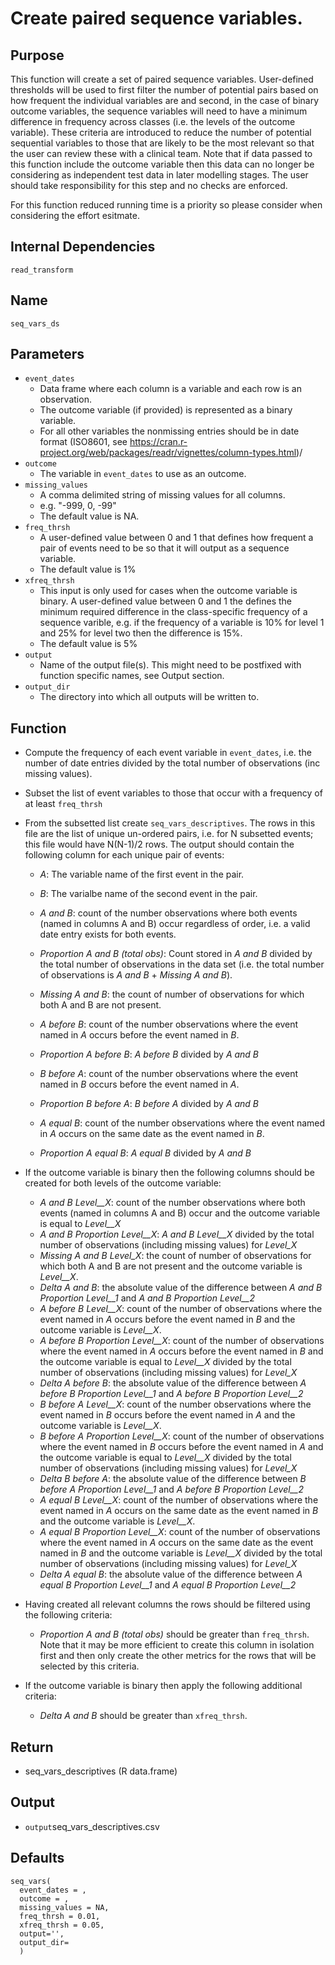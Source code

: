 # Create paired sequence variables.

## Purpose
This function will create a set of paired sequence variables. User-defined thresholds will be used to first filter the number of potential pairs based on how frequent the individual variables are and second, in the case of binary outcome variables, the sequence variables will need to have a minimum difference in frequency across classes (i.e. the levels of the outcome variable). These criteria are introduced to reduce the number of potential sequential variables to those that are likely to be the most relevant so that the user can review these with a clinical team. Note that if data passed to this function include the outcome variable then this data can no longer be considering as independent test data in later modelling stages. The user should take responsibility for this step and no checks are enforced.

For this function reduced running time is a priority so please consider when considering the effort esitmate.

## Internal Dependencies
`read_transform`

## Name
`seq_vars_ds`

## Parameters
* `event_dates`
  * Data frame where each column is a variable and each row is an observation.
  * The outcome variable (if provided) is represented as a binary variable.
  * For all other variables the nonmissing entries should be in date format (ISO8601, see https://cran.r-project.org/web/packages/readr/vignettes/column-types.html)/
* `outcome`
    * The variable in `event_dates` to use as an outcome.
* `missing_values`
  * A comma delimited string of missing values for all columns.
  * e.g. "-999, 0, -99"
  * The default value is NA.
* `freq_thrsh`
  * A user-defined value between 0 and 1 that defines how frequent a pair of events need to be so that it will output as a sequence variable.
  * The default value is 1%
* `xfreq_thrsh`
  * This input is only used for cases when the outcome variable is binary. A user-defined value between 0 and 1 the defines the minimum required difference in the class-specific frequency of a sequence varible, e.g. if the frequency of a variable is 10% for level 1 and 25% for level two then the difference is 15%.
  * The default value is 5%  
* `output`
  * Name of the output file(s). This might need to be postfixed with function specific names, see Output section.
* `output_dir`
  * The directory into which all outputs will be written to.

## Function
* Compute the frequency of each event variable in `event_dates`, i.e. the number of date entries divided by the total number of observations (inc missing values).
* Subset the list of event variables to those that occur with a frequency of at least `freq_thrsh`
* From the subsetted list create `seq_vars_descriptives`. The rows in this file are the list of unique un-ordered pairs, i.e. for N subsetted events; this file would have N(N-1)/2 rows. The output should contain the following column for each unique pair of events:
  * _A_: The variable name of the first event in the pair.
  * _B_: The varialbe name of the second event in the pair.
  * _A and B_: count of the number observations where both events (named in columns A and B) occur regardless of order, i.e. a valid date entry exists for both events.   
  * _Proportion A and B (total obs)_: Count stored in _A and B_ divided by the total number of observations in the data set (i.e. the total number of observations is _A and B_ + _Missing A and B_).
  * _Missing A and B_: the count of number of observations for which both A and B are not present.

  * _A before B_: count of the number observations where the event named in _A_ occurs before the event named in _B_.  
  * _Proportion A before B_: _A before B_ divided by _A and B_

  * _B before A_: count of the number observations where the event named in _B_ occurs before the event named in _A_.  
  * _Proportion B before A_: _B before A_ divided by _A and B_

  * _A equal B_: count of the number observations where the event named in _A_ occurs on the same date as the event named in _B_.  
  * _Proportion A equal B_: _A equal B_ divided by _A and B_

* If the outcome variable is binary then the following columns should be created for both levels of the outcome variable:
  * _A and B Level__X_: count of the number observations where both events (named in columns A and B) occur and the outcome variable is equal to _Level__X_
  * _A and B Proportion Level__X_: _A and B Level__X_ divided by the total number of observations (including missing values) for _Level_X_
  * _Missing A and B Level_X_: the count of number of observations for which both A and B are not present and the outcome variable is _Level__X_.
  * _Delta A and B_: the absolute value of the difference between _A and B Proportion Level__1_ and _A and B Proportion Level__2_
  * _A before B Level__X_: count of the number of observations where the event named in _A_ occurs before the event named in _B_ and the outcome variable is _Level__X_.
  * _A before B Proportion Level__X_: count of the number of observations where the event named in _A_ occurs before the event named in _B_ and the outcome variable is equal to _Level__X_ divided by the total number of observations (including missing values) for _Level_X_
  * _Delta A before B_: the absolute value of the difference between _A before B Proportion Level__1_ and _A before B Proportion Level__2_
  * _B before A Level__X_: count of the number observations where the event named in _B_ occurs before the event named in _A_ and the outcome variable is _Level__X_.
  * _B before A Proportion Level__X_: count of the number of observations where the event named in _B_ occurs before the event named in _A_ and the outcome variable is equal to _Level__X_ divided by the total number of observations (including missing values) for _Level_X_
  * _Delta B before A_: the absolute value of the difference between _B before A Proportion Level__1_ and _A before B Proportion Level__2_
  * _A equal B Level__X_: count of the number of observations where the event named in _A_ occurs on the same date as the event named in _B_ and the outcome variable is _Level__X_.
  * _A equal B Proportion Level__X_: count of the number of observations where the event named in _A_ occurs on the same date as the event named in _B_ and the outcome variable is _Level__X_ divided by the total number of observations (including missing values) for _Level_X_
  * _Delta A equal B_: the absolute value of the difference between _A equal B Proportion Level__1_ and _A equal B Proportion Level__2_
* Having created all relevant columns the rows should be filtered using the following criteria:
  * _Proportion A and B (total obs)_ should be greater than `freq_thrsh`. Note that it may be more efficient to create this column in isolation first and then only create the other metrics for the rows that will be selected by this criteria.
* If the outcome variable is binary then apply the following additional criteria:
  * _Delta A and B_ should be greater than `xfreq_thrsh`.

## Return
* seq_vars_descriptives (R data.frame)

## Output
* `output`seq_vars_descriptives.csv

## Defaults
```
seq_vars(
  event_dates = ,
  outcome = ,
  missing_values = NA,
  freq_thrsh = 0.01,
  xfreq_thrsh = 0.05,
  output='',
  output_dir=
  )
```  
